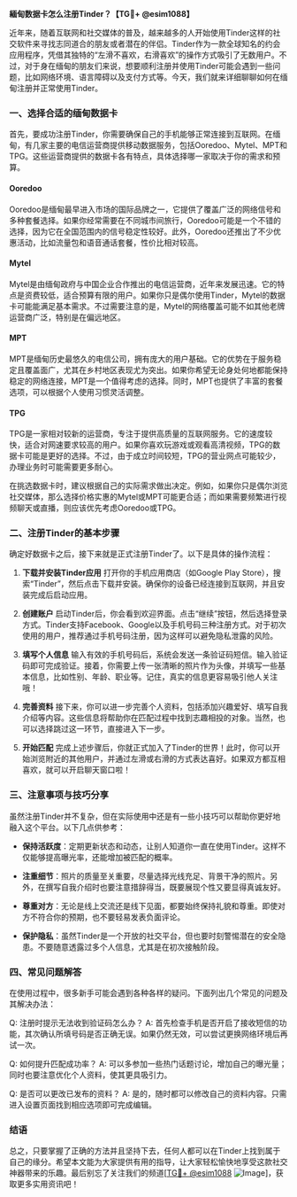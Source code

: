 **緬甸数据卡怎么注册Tinder？【TG💪+ @esim1088】**

近年来，随着互联网和社交媒体的普及，越来越多的人开始使用Tinder这样的社交软件来寻找志同道合的朋友或者潜在的伴侣。Tinder作为一款全球知名的约会应用程序，凭借其独特的“左滑不喜欢，右滑喜欢”的操作方式吸引了无数用户。不过，对于身在缅甸的朋友们来说，想要顺利注册并使用Tinder可能会遇到一些问题，比如网络环境、语言障碍以及支付方式等。今天，我们就来详细聊聊如何在缅甸注册并正常使用Tinder。

### 一、选择合适的缅甸数据卡

首先，要成功注册Tinder，你需要确保自己的手机能够正常连接到互联网。在缅甸，有几家主要的电信运营商提供移动数据服务，包括Ooredoo、Mytel、MPT和TPG。这些运营商提供的数据卡各有特点，具体选择哪一家取决于你的需求和预算。

#### Ooredoo
Ooredoo是缅甸最早进入市场的国际品牌之一，它提供了覆盖广泛的网络信号和多种套餐选择。如果你经常需要在不同城市间旅行，Ooredoo可能是一个不错的选择，因为它在全国范围内的信号稳定性较好。此外，Ooredoo还推出了不少优惠活动，比如流量包和语音通话套餐，性价比相对较高。

#### Mytel
Mytel是由缅甸政府与中国企业合作推出的电信运营商，近年来发展迅速。它的特点是资费较低，适合预算有限的用户。如果你只是偶尔使用Tinder，Mytel的数据卡可能能满足基本需求。不过需要注意的是，Mytel的网络覆盖可能不如其他老牌运营商广泛，特别是在偏远地区。

#### MPT
MPT是缅甸历史最悠久的电信公司，拥有庞大的用户基础。它的优势在于服务稳定且覆盖面广，尤其在乡村地区表现尤为突出。如果你希望无论身处何地都能保持稳定的网络连接，MPT是一个值得考虑的选择。同时，MPT也提供了丰富的套餐选项，可以根据个人使用习惯灵活调整。

#### TPG
TPG是一家相对较新的运营商，专注于提供高质量的互联网服务。它的速度较快，适合对网速要求较高的用户。如果你喜欢玩游戏或观看高清视频，TPG的数据卡可能是更好的选择。不过，由于成立时间较短，TPG的营业网点可能较少，办理业务时可能需要更多耐心。

在挑选数据卡时，建议根据自己的实际需求做出决定。例如，如果你只是偶尔浏览社交媒体，那么选择价格实惠的Mytel或MPT可能更合适；而如果需要频繁进行视频聊天或直播，则应该优先考虑Ooredoo或TPG。

### 二、注册Tinder的基本步骤

确定好数据卡之后，接下来就是正式注册Tinder了。以下是具体的操作流程：

1. **下载并安装Tinder应用**
   打开你的手机应用商店（如Google Play Store），搜索“Tinder”，然后点击下载并安装。确保你的设备已经连接到互联网，并且安装完成后启动应用。

2. **创建账户**
   启动Tinder后，你会看到欢迎界面。点击“继续”按钮，然后选择登录方式。Tinder支持Facebook、Google以及手机号码三种注册方式。对于初次使用的用户，推荐通过手机号码注册，因为这样可以避免隐私泄露的风险。

3. **填写个人信息**
   输入有效的手机号码后，系统会发送一条验证码短信。输入验证码即可完成验证。接着，你需要上传一张清晰的照片作为头像，并填写一些基本信息，比如性别、年龄、职业等。记住，真实的信息更容易吸引他人关注哦！

4. **完善资料**
   接下来，你可以进一步完善个人资料，包括添加兴趣爱好、填写自我介绍等内容。这些信息将帮助你在匹配过程中找到志趣相投的对象。当然，也可以选择跳过这一环节，直接进入下一步。

5. **开始匹配**
   完成上述步骤后，你就正式加入了Tinder的世界！此时，你可以开始浏览附近的其他用户，并通过左滑或右滑的方式表达喜好。如果双方都互相喜欢，就可以开启聊天窗口啦！

### 三、注意事项与技巧分享

虽然注册Tinder并不复杂，但在实际使用中还是有一些小技巧可以帮助你更好地融入这个平台。以下几点供参考：

- **保持活跃度**：定期更新状态和动态，让别人知道你一直在使用Tinder。这样不仅能够提高曝光率，还能增加被匹配的概率。
  
- **注重细节**：照片的质量至关重要，尽量选择光线充足、背景干净的照片。另外，在撰写自我介绍时也要注意措辞得当，既要展现个性又要显得真诚友好。
  
- **尊重对方**：无论是线上交流还是线下见面，都要始终保持礼貌和尊重。即使对方不符合你的预期，也不要轻易发表负面评论。
  
- **保护隐私**：虽然Tinder是一个开放的社交平台，但也要时刻警惕潜在的安全隐患。不要随意透露过多个人信息，尤其是在初次接触阶段。

### 四、常见问题解答

在使用过程中，很多新手可能会遇到各种各样的疑问。下面列出几个常见的问题及其解决办法：

Q: 注册时提示无法收到验证码怎么办？
A: 首先检查手机是否开启了接收短信的功能，其次确认所填号码是否正确无误。如果仍然无效，可以尝试更换网络环境后再试一次。

Q: 如何提升匹配成功率？
A: 可以多参加一些热门话题讨论，增加自己的曝光量；同时也要注意优化个人资料，使其更具吸引力。

Q: 是否可以更改已发布的资料？
A: 是的，随时都可以修改自己的资料内容。只需进入设置页面找到相应选项即可完成编辑。

### 结语

总之，只要掌握了正确的方法并且坚持下去，任何人都可以在Tinder上找到属于自己的缘分。希望本文能为大家提供有用的指导，让大家轻松愉快地享受这款社交神器带来的乐趣。最后别忘了关注我们的频道[[TG💪+ @esim1088](https://t.me/s/esim1088) ![Image](https://i.postimg.cc/4NQfJmqS/Snipaste-2025-05-13-00-14-12.png)]，获取更多实用资讯吧！